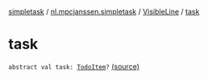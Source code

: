[simpletask](../../index.md) / [nl.mpcjanssen.simpletask](../index.md) / [VisibleLine](index.md) / [task](.)

# task

`abstract val task: `[`TodoItem`](../../nl.mpcjanssen.simpletask.dao.gentodo/-todo-item/index.md)`?` [(source)](https://github.com/mpcjanssen/simpletask-android/blob/master/src/main/java/nl/mpcjanssen/simpletask/VisibleLine.kt#L7)